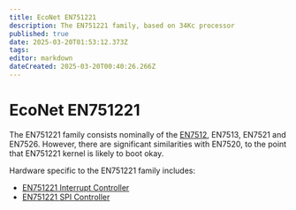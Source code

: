 ```yaml
---
title: EcoNet EN751221
description: The EN751221 family, based on 34Kc processor
published: true
date: 2025-03-20T01:53:12.373Z
tags: 
editor: markdown
dateCreated: 2025-03-20T00:40:26.266Z
---
```


# EcoNet EN751221
The EN751221 family consists nominally of the [EN7512](/EN7512), EN7513, EN7521 and EN7526. However, there are significant similarities with EN7520, to the point that EN751221 kernel is likely to boot okay.

Hardware specific to the EN751221 family includes:
* [EN751221 Interrupt Controller](/hardware/EN751221/en751221-intc)
* [EN751221 SPI Controller](/hardware/EN751221/en751221-spi)